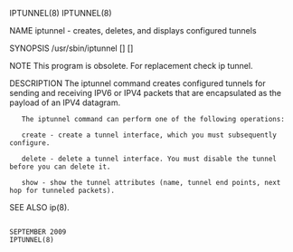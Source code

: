 IPTUNNEL(8)                                                                                                                                                                                       IPTUNNEL(8)



NAME
       iptunnel - creates, deletes, and displays configured tunnels


SYNOPSIS
       /usr/sbin/iptunnel [<operation>] [<args>]


NOTE
       This program is obsolete. For replacement check ip tunnel.


DESCRIPTION
       The iptunnel command creates configured tunnels for sending and receiving IPV6 or IPV4 packets that are encapsulated as the payload of an IPV4 datagram.

       The iptunnel command can perform one of the following operations:

       create - create a tunnel interface, which you must subsequently configure.

       delete - delete a tunnel interface. You must disable the tunnel before you can delete it.

       show - show the tunnel attributes (name, tunnel end points, next hop for tunneled packets).


SEE ALSO
       ip(8).



                                                                                                SEPTEMBER 2009                                                                                    IPTUNNEL(8)
